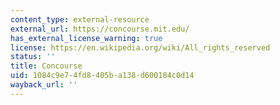 ```yaml
---
content_type: external-resource
external_url: https://concourse.mit.edu/
has_external_license_warning: true
license: https://en.wikipedia.org/wiki/All_rights_reserved
status: ''
title: Concourse
uid: 1084c9e7-4fd8-405b-a138-d600184c0d14
wayback_url: ''
---
```

